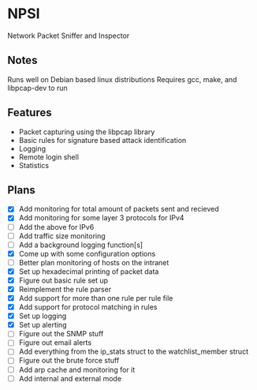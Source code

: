 # NPSI
Network Packet Sniffer and Inspector
## Notes
Runs well on Debian based linux distributions
Requires gcc, make, and libpcap-dev to run

## Features
 - Packet capturing using the libpcap library
 - Basic rules for signature based attack identification
 - Logging 
 - Remote login shell
 - Statistics
## Plans
 - [x] Add monitoring for total amount of packets sent and recieved
 - [x] Add monitoring for some layer 3 protocols for IPv4
 - [ ] Add the above for IPv6
 - [ ] Add traffic size monitoring
 - [ ] Add a background logging function[s]
 - [x] Come up with some configuration options
 - [ ] Better plan monitoring of hosts on the intranet
 - [x] Set up hexadecimal printing of packet data
 - [x] Figure out basic rule set up
 - [x] Reimplement the rule parser
 - [x] Add support for more than one rule per rule file
 - [x] Add support for protocol matching in rules
 - [x] Set up logging
 - [x] Set up alerting
 - [ ] Figure out the SNMP stuff
 - [ ] Figure out email alerts
 - [ ] Add everything from the ip_stats struct to the watchlist_member struct
 - [ ] Figure out the brute force stuff
 - [ ] Add arp cache and monitoring for it
 - [ ] Add internal and external mode